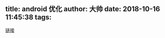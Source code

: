 title: android 优化
author: 大帅
date: 2018-10-16 11:45:38
tags:
---
[链接](https://mp.weixin.qq.com/s/A8NZbHlU1J2CsoNhTFX8Dg)
